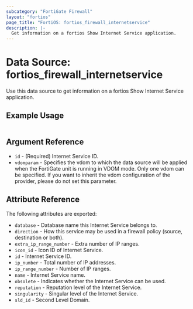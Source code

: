 ```yaml
---
subcategory: "FortiGate Firewall"
layout: "fortios"
page_title: "FortiOS: fortios_firewall_internetservice"
description: |-
  Get information on a fortios Show Internet Service application.
---
```


# Data Source: fortios_firewall_internetservice
Use this data source to get information on a fortios Show Internet Service application.


## Example Usage

```hcl

```

## Argument Reference

* `id` - (Required) Internet Service ID.
* `vdomparam` - Specifies the vdom to which the data source will be applied when the FortiGate unit is running in VDOM mode. Only one vdom can be specified. If you want to inherit the vdom configuration of the provider, please do not set this parameter.

## Attribute Reference

The following attributes are exported:

* `database` - Database name this Internet Service belongs to.
* `direction` - How this service may be used in a firewall policy (source, destination or both).
* `extra_ip_range_number` - Extra number of IP ranges.
* `icon_id` - Icon ID of Internet Service.
* `id` - Internet Service ID.
* `ip_number` - Total number of IP addresses.
* `ip_range_number` - Number of IP ranges.
* `name` - Internet Service name.
* `obsolete` - Indicates whether the Internet Service can be used.
* `reputation` - Reputation level of the Internet Service.
* `singularity` - Singular level of the Internet Service.
* `sld_id` - Second Level Domain.
